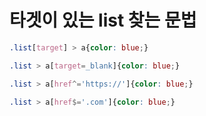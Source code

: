 # 타겟이 있는 list 찾는 문법 
```css
.list[target] > a{color: blue;}

.list > a[target=_blank]{color: blue;}

.list > a[href^='https://']{color: blue;}

.list > a[href$='.com']{color: blue;}
```

